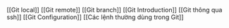 
[[Git local]]
[[Git remote]]
[[Git branch]]
[[Git Introduction]]
[[Git thông qua ssh]]
[[Git Configuration]]
[[Các lệnh thường dùng trong Git]]